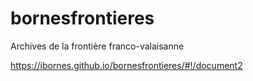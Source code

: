 # bornesfrontieres
Archives de la frontière franco-valaisanne

https://ibornes.github.io/bornesfrontieres/#!/document2
